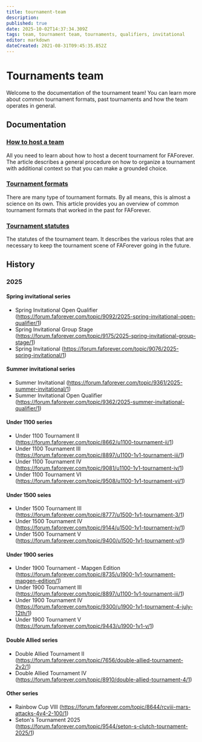 ```yaml
---
title: tournament-team
description: 
published: true
date: 2025-10-02T14:37:34.309Z
tags: team, tournament team, tournaments, qualifiers, invitational
editor: markdown
dateCreated: 2021-08-31T09:45:35.852Z
---
```


# Tournaments team

Welcome to the documentation of the tournament team! You can learn more about common tournament formats, past tournaments and how the team operates in general.

## Documentation

### [How to host a team](tournament-team/how-to)

All you need to learn about how to host a decent tournament for FAForever. The article describes a general procedure on how to organize a tournament with additional context so that you can make a grounded choice.

### [Tournament formats](tournament-team/formats)

There are many type of tournament formats. By all means, this is almost a science on its own. This article provides you an overview of common tournament formats that worked in the past for FAForever. 

### [Tournament statutes](tournament-team/statutes)

The statutes of the tournament team. It describes the various roles that are necessary to keep the tournament scene of FAForever going in the future. 

## History

### 2025

#### Spring invitational series

- Spring Invitational Open Qualifier (https://forum.faforever.com/topic/9092/2025-spring-invitational-open-qualifier/1)
- Spring Invitational Group Stage (https://forum.faforever.com/topic/9175/2025-spring-invitational-group-stage/1)
- Spring Invitational (https://forum.faforever.com/topic/9076/2025-spring-invitational/1)

#### Summer invitational series

- Summer Invitational (https://forum.faforever.com/topic/9361/2025-summer-invitational/1)
- Summer Invitational Open Qualifier (https://forum.faforever.com/topic/9362/2025-summer-invitational-qualifier/1)

#### Under 1100 series

- Under 1100 Tournament II (https://forum.faforever.com/topic/8662/u1100-tournament-ii/1)
- Under 1100 Tournament III (https://forum.faforever.com/topic/8897/u1100-1v1-tournament-iii/1)
- Under 1100 Tournament IV (https://forum.faforever.com/topic/9081/u1100-1v1-tournament-iv/1)
- Under 1100 Tournament VI (https://forum.faforever.com/topic/9508/u1100-1v1-tournament-vi/1)

#### Under 1500 seies

- Under 1500 Tournament III (https://forum.faforever.com/topic/8777/u1500-1v1-tournament-3/1)
- Under 1500 Tournament IV (https://forum.faforever.com/topic/9144/u1500-1v1-tournament-iv/1)
- Under 1500 Tournament V (https://forum.faforever.com/topic/9400/u1500-1v1-tournament-v/1)

#### Under 1900 series

- Under 1900 Tournament - Mapgen Edition (https://forum.faforever.com/topic/8735/u1900-1v1-tournament-mapgen-edition/1)
- Under 1900 Tournament III (https://forum.faforever.com/topic/8897/u1100-1v1-tournament-iii/1)
- Under 1900 Tournament IV (https://forum.faforever.com/topic/9300/u1900-1v1-tournament-4-july-12th/1)
- Under 1900 Tournament V (https://forum.faforever.com/topic/9443/u1900-1v1-v/1)

#### Double Allied series

- Double Allied Tournament II (https://forum.faforever.com/topic/7656/double-allied-tournament-2v2/1)
- Double Allied Tournament IV (https://forum.faforever.com/topic/8910/double-allied-tournament-4/1)

#### Other series

- Rainbow Cup VIII (https://forum.faforever.com/topic/8644/rcviii-mars-attacks-4v4-2-100/1)
- Seton's Tournament 2025 (https://forum.faforever.com/topic/9544/seton-s-clutch-tournament-2025/1)

